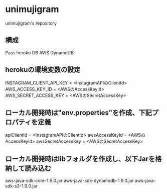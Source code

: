 # unimujigram
unimujigram's repository

## 構成
Pass heroku
DB AWS DynamoDB

## herokuの環境変数の設定

INSTAGRAM_CLIENT_API_KEY = <InstagramAPIのClientId>
AWS_ACCESS_KEY_ID = <AWSのAccessKeyId>
AWS_SECRET_ACCESS_KEY = <AWSのSecretAccessKey>

## ローカル開発時は"env.properties"を作成、下記プロパティを定義

apiClientId = <InstagramAPIのClientId>
awsAccessKeyId = <AWSのAccessKeyId>
awsSecretAccessKey = <AWSのSecretAccessKey>

## ローカル開発時はlibフォルダを作成し、以下Jarを格納して読み込む

aws-java-sdk-core-1.9.0.jar
aws-java-sdk-dynamodb-1.9.0.jar
aws-java-sdk-s3-1.9.0.jar

